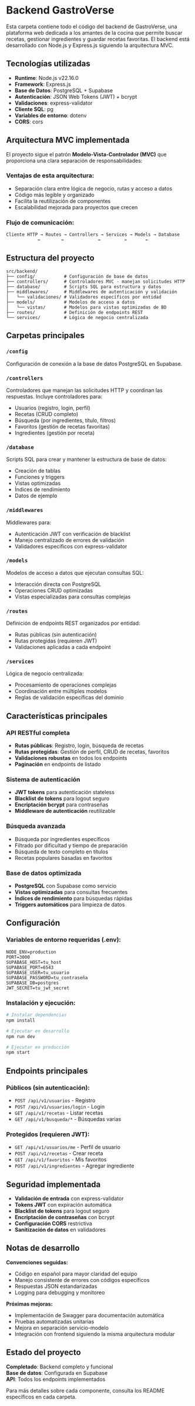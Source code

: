 # Backend GastroVerse

Esta carpeta contiene todo el código del backend de GastroVerse, una plataforma web dedicada a los amantes de la cocina que permite buscar recetas, gestionar ingredientes y guardar recetas favoritas. El backend está desarrollado con Node.js y Express.js siguiendo la arquitectura MVC.

## Tecnologías utilizadas

- **Runtime**: Node.js v22.16.0
- **Framework**: Express.js
- **Base de Datos**: PostgreSQL + Supabase
- **Autenticación**: JSON Web Tokens (JWT) + bcrypt
- **Validaciones**: express-validator
- **Cliente SQL**: pg
- **Variables de entorno**: dotenv
- **CORS**: cors

## Arquitectura MVC implementada

El proyecto sigue el patrón **Modelo-Vista-Controlador (MVC)** que proporciona una clara separación de responsabilidades:

### Ventajas de esta arquitectura:
- Separación clara entre lógica de negocio, rutas y acceso a datos
- Código más legible y organizado
- Facilita la reutilización de componentes
- Escalabilidad mejorada para proyectos que crecen

### Flujo de comunicación:
```
Cliente HTTP → Routes → Controllers → Services → Models → Database
            ←        ←             ←         ←       ←
```

## Estructura del proyecto

```
src/backend/
├── config/           # Configuración de base de datos
├── controllers/      # Controladores MVC - manejan solicitudes HTTP
├── database/         # Scripts SQL para estructura y datos
├── middlewares/      # Middlewares de autenticación y validación
│   └── validaciones/ # Validadores específicos por entidad
├── models/           # Modelos de acceso a datos
│   └── vistas/       # Modelos para vistas optimizadas de BD
├── routes/           # Definición de endpoints REST
└── services/         # Lógica de negocio centralizada
```

## Carpetas principales

### `/config`
Configuración de conexión a la base de datos PostgreSQL en Supabase.

### `/controllers`
Controladores que manejan las solicitudes HTTP y coordinan las respuestas. Incluye controladores para:
- Usuarios (registro, login, perfil)
- Recetas (CRUD completo)
- Búsqueda (por ingredientes, título, filtros)
- Favoritos (gestión de recetas favoritas)
- Ingredientes (gestión por receta)

### `/database`
Scripts SQL para crear y mantener la estructura de base de datos:
- Creación de tablas
- Funciones y triggers
- Vistas optimizadas
- Índices de rendimiento
- Datos de ejemplo

### `/middlewares`
Middlewares para:
- Autenticación JWT con verificación de blacklist
- Manejo centralizado de errores de validación
- Validadores específicos con express-validator

### `/models`
Modelos de acceso a datos que ejecutan consultas SQL:
- Interacción directa con PostgreSQL
- Operaciones CRUD optimizadas
- Vistas especializadas para consultas complejas

### `/routes`
Definición de endpoints REST organizados por entidad:
- Rutas públicas (sin autenticación)
- Rutas protegidas (requieren JWT)
- Validaciones aplicadas a cada endpoint

### `/services`
Lógica de negocio centralizada:
- Procesamiento de operaciones complejas
- Coordinación entre múltiples modelos
- Reglas de validación específicas del dominio

## Características principales

### API RESTful completa
- **Rutas públicas**: Registro, login, búsqueda de recetas
- **Rutas protegidas**: Gestión de perfil, CRUD de recetas, favoritos
- **Validaciones robustas** en todos los endpoints
- **Paginación** en endpoints de listado

### Sistema de autenticación
- **JWT tokens** para autenticación stateless
- **Blacklist de tokens** para logout seguro
- **Encriptación bcrypt** para contraseñas
- **Middleware de autenticación** reutilizable

### Búsqueda avanzada
- Búsqueda por ingredientes específicos
- Filtrado por dificultad y tiempo de preparación
- Búsqueda de texto completo en títulos
- Recetas populares basadas en favoritos

### Base de datos optimizada
- **PostgreSQL** con Supabase como servicio
- **Vistas optimizadas** para consultas frecuentes
- **Índices de rendimiento** para búsquedas rápidas
- **Triggers automáticos** para limpieza de datos

## Configuración

### Variables de entorno requeridas (.env):
```env
NODE_ENV=production
PORT=3000
SUPABASE_HOST=tu_host
SUPABASE_PORT=6543
SUPABASE_USER=tu_usuario
SUPABASE_PASSWORD=tu_contraseña
SUPABASE_DB=postgres
JWT_SECRET=tu_jwt_secret
```

### Instalación y ejecución:
```bash
# Instalar dependencias
npm install

# Ejecutar en desarrollo
npm run dev

# Ejecutar en producción
npm start
```

## Endpoints principales

### Públicos (sin autenticación):
- `POST /api/v1/usuarios` - Registro
- `POST /api/v1/usuarios/login` - Login
- `GET /api/v1/recetas` - Listar recetas
- `GET /api/v1/busqueda/*` - Búsquedas varias

### Protegidos (requieren JWT):
- `GET /api/v1/usuarios/me` - Perfil de usuario
- `POST /api/v1/recetas` - Crear receta
- `GET /api/v1/favoritos` - Mis favoritos
- `POST /api/v1/ingredientes` - Agregar ingrediente

## Seguridad implementada

- **Validación de entrada** con express-validator
- **Tokens JWT** con expiración automática
- **Blacklist de tokens** para logout seguro
- **Encriptación de contraseñas** con bcrypt
- **Configuración CORS** restrictiva
- **Sanitización de datos** en validadores

## Notas de desarrollo

**Convenciones seguidas:**
- Código en español para mayor claridad del equipo
- Manejo consistente de errores con códigos específicos
- Respuestas JSON estandarizadas
- Logging para debugging y monitoreo

**Próximas mejoras:**
- Implementación de Swagger para documentación automática
- Pruebas automatizadas unitarias
- Mejora en separación servicio-modelo
- Integración con frontend siguiendo la misma arquitectura modular

## Estado del proyecto

**Completado**: Backend completo y funcional  
**Base de datos**: Configurada en Supabase  
**API**: Todos los endpoints implementados   

Para más detalles sobre cada componente, consulta los README específicos en cada carpeta.